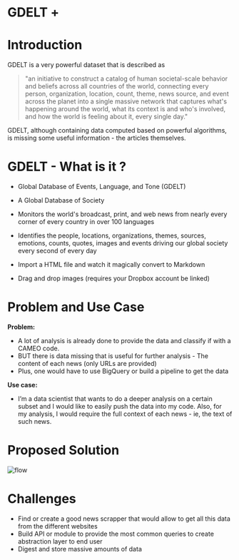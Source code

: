 # GDELT +

# Introduction

GDELT is a very powerful dataset that is described as 
> "an initiative to construct a catalog of human societal-scale behavior and beliefs across all countries of the world, connecting every person, organization, location, count, theme, news source, and event across the planet into a single massive network that captures what's happening around the world, what its context is and who's involved, and how the world is feeling about it, every single day."

GDELT, although containing data computed based on powerful algorithms, is missing some useful information - the articles themselves. 

# GDELT - What is it ?
  - Global Database of Events, Language, and Tone (GDELT)
  - A Global Database of Society
  - Monitors the world's broadcast, print, and web news from nearly every corner of every country in over 100 languages
  - Identifies the people, locations, organizations, themes, sources, emotions, counts, quotes, images and events driving our global society every second of every day

  - Import a HTML file and watch it magically convert to Markdown
  - Drag and drop images (requires your Dropbox account be linked)

# Problem and Use Case
**Problem:**
  - A lot of analysis is already done to provide the data and classify if with a CAMEO code.
  - BUT there is data missing that is useful for further analysis - The content of each news (only URLs are provided)
  - Plus, one would have to use BigQuery or build a pipeline to get the data

**Use case:**

  - I’m a data scientist that wants to do a deeper analysis on a certain subset and I would like to easily push the data into my code. Also, for my analysis, I would require the full context of each news - ie, the text of such news.

# Proposed Solution

![flow](https://drive.google.com/uc?export=view&id=1kO6rtvgA0saNdfwkbM9lSjCoueZXegcf)

# Challenges

- Find or create a good news scrapper that would allow to get all this data from the different websites
- Build API or module to provide the most common queries to create abstraction layer to end user
- Digest and store massive amounts of data

